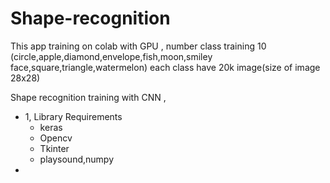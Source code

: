 # Shape-recognition
This app training on colab with GPU , number class training 10 (circle,apple,diamond,envelope,fish,moon,smiley face,square,triangle,watermelon) each class have 20k image(size of image 28x28)

Shape recognition training with CNN ,

* 1, Library Requirements
  * keras
  * Opencv
  * Tkinter
  * playsound,numpy
*
